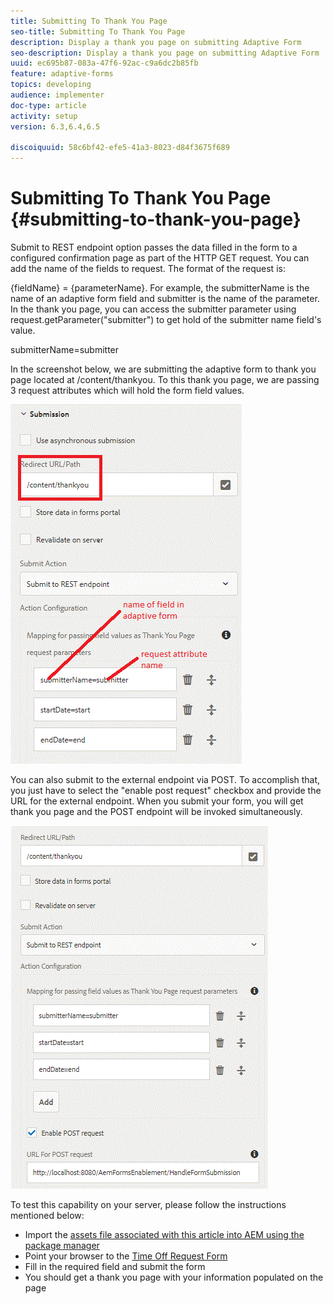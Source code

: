 ```yaml
---
title: Submitting To Thank You Page
seo-title: Submitting To Thank You Page
description: Display a thank you page on submitting Adaptive Form
seo-description: Display a thank you page on submitting Adaptive Form
uuid: ec695b87-083a-47f6-92ac-c9a6dc2b85fb
feature: adaptive-forms
topics: developing
audience: implementer
doc-type: article
activity: setup
version: 6.3,6.4,6.5

discoiquuid: 58c6bf42-efe5-41a3-8023-d84f3675f689
---
```


# Submitting To Thank You Page {#submitting-to-thank-you-page}

Submit to REST endpoint option passes the data filled in the form to a configured confirmation page as part of the HTTP GET request. You can add the name of the fields to request. The format of the request is:

{fieldName} = {parameterName}. For example, the submitterName is the name of an adaptive form field and submitter is the name of the parameter. In the thank you page, you can access the submitter parameter using request.getParameter("submitter") to get hold of the submitter name field's value.

submitterName=submitter

In the screenshot below, we are submitting the adaptive form to thank you page located at /content/thankyou. To this thank you page, we are passing 3 request attributes which will hold the form field values.

![thank](assets/thankyoupage.gif)

You can also submit to the external endpoint via POST. To accomplish that, you just have to select the "enable post request" checkbox and provide the URL for the external endpoint. When you submit your form, you will get thank you page and the POST endpoint will be invoked simultaneously.

![capture](assets/capture.gif)


To test this capability on your server, please follow the instructions mentioned below:

* Import the [assets file associated with this article into AEM using the package manager](assets/submittingtorestendpoint.zip)
* Point your browser to the [Time Off Request Form](http://localhost:4502/content/dam/formsanddocuments/helpx/timeoffrequestform/jcr:content?wcmmode=disabled)
* Fill in the required field and submit the form
* You should get a thank you page with your information populated on the page

